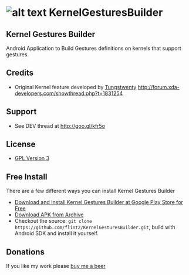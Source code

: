 ![alt text](https://raw.github.com/flint2/KernelGesturesBuilder/master/KernelGesturesBuilder/res/drawable-hdpi/ic_launcher.png "KernelGesturesBuilder") KernelGesturesBuilder
=====================

## Kernel Gestures Builder

Android Application to Build Gestures definitions on kernels that support gestures.

## Credits

 * Original Kernel feature developed by [Tungstwenty](https://github.com/Tungstwenty)
   http://forum.xda-developers.com/showthread.php?t=1831254

## Support
   
 * See DEV thread at http://goo.gl/kfr5o

## License
* [GPL Version 3](http://www.gnu.org/licenses/gpl.html)

## Free Install
There are a few different ways you can install Kernel Gestures Builder

* [Download and Install Kernel Gestures Builder at Google Play Store for Free](https://play.google.com/store/apps/details?id=ar.com.nivel7.kernelgesturesbuilder)
* [Download APK from Archive](http://d-h.st/users/flint2/KernelGesturesBuilder)
* Checkout the source: `git clone https://github.com/flint2/KernelGesturesBuilder.git`, build with Android SDK and install it yourself.

## Donations

If you like my work please [buy me a beer](http://forum.xda-developers.com/donatetome.php?u=4677583)
